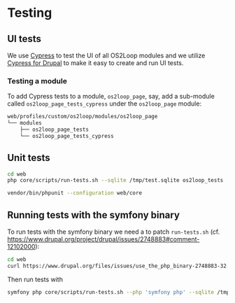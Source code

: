 # Testing

## UI tests

We use [Cypress](https://www.cypress.io/) to test the UI of all OS2Loop modules
and we utilize [Cypress for
Drupal](https://github.com/AmazeeLabs/cypress/blob/8.x-1.x/README.md) to make it
easy to create and run UI tests.

### Testing a module

To add Cypress tests to a module, `os2loop_page`, say, add a sub-module called
`os2loop_page_tests_cypress` under the `os2loop_page` module:

```sh
web/profiles/custom/os2loop/modules/os2loop_page
└── modules
    ├── os2loop_page_tests
    └── os2loop_page_tests_cypress
```

## Unit tests

```sh
cd web
php core/scripts/run-tests.sh --sqlite /tmp/test.sqlite os2loop_tests
```

```sh
vendor/bin/phpunit --configuration web/core
```

## Running tests with the symfony binary

To run tests with the symfony binary we need a to patch `run-tests.sh` (cf. <https://www.drupal.org/project/drupal/issues/2748883#comment-12102000>):

```sh
cd web
curl https://www.drupal.org/files/issues/use_the_php_binary-2748883-32.patch | patch --strip=1
```

Then run tests with

```sh
symfony php core/scripts/run-tests.sh --php 'symfony php' --sqlite /tmp/test.sqlite os2loop_tests
```
